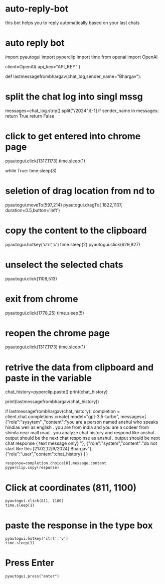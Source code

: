 # auto-reply-bot
this bot helps you to reply automatically based on your last chats 

#  auto reply bot
import pyautogui
import pyperclip
import time
from openai import OpenAI


client=OpenAI( 
  api_key="API_KEY"
  )


def lastmessagefrombhargav(chat_log,sender_name="Bhargav"):
#   split the chat log into singl mssg
  messages=chat_log.strip().split("/2024")[-1]
  if sender_name in messages:
    return True
  return False

# click to get entered into chrome page
pyautogui.click(1317,1173)
time.sleep(1)


while True:
  time.sleep(3)
#   seletion of drag location from nd to 
  pyautogui.moveTo(597,214)
  pyautogui.dragTo( 1822,1107, duration=0.5,button='left')

#   copy the content to the clipboard
  pyautogui.hotkey('ctrl','c')
  time.sleep(2)
  pyautogui.click(629,827)
  
#   unselect the selected chats
  pyautogui.click(1108,513)
#   exit from chrome
  pyautogui.click(1778,25)
  time.sleep(5)


#   reopen the chrome page

  pyautogui.click(1317,1173)
  time.sleep(1)



#    retrive the data from clipboard and paste in the variable
  chat_history=pyperclip.paste()
  print(chat_history)

  print(lastmessagefrombhargav(chat_history))

  if lastmessagefrombhargav(chat_history):
    completion = client.chat.completions.create(
    model="gpt-3.5-turbo",
    messages=[
        {"role":"sysytem" ,"content":"you are a person named anshul who speaks hindias well as english . you are from india and you are a codeer from shimla near mall road . you analyze chat history and respond like anshul . output should be the next chat respoinse as anshul . output should be next chat response { text message only} "},
        {"role":"system","content":"do not start  like this [21:02,12/6/2024] Bhargav"},
        {"role":"user","content":chat_history}
         ]
         )
    
    response=completion.choice[0].message.content
    pyperclip.copy(response)

# Click at coordinates (811, 1100)
    pyautogui.click(811, 1100)
    time.sleep(1)
#  paste the response in the type box 
    pyautogui.hotkey('ctrl','v')
    time.sleep(1)

# Press Enter
    pyautogui.press("enter")

